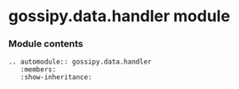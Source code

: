 # gossipy.data.handler module

### Module contents

```{eval-rst}
.. automodule:: gossipy.data.handler
   :members:
   :show-inheritance:
```
